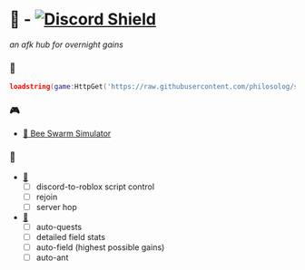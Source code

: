 # 🌙 - [![Discord Shield](https://discordapp.com/api/guilds/999739236381118464/widget.png)](https://discord.gg/aVgrSFCHpu)
*an afk hub for overnight gains*
### 🧵
```lua
loadstring(game:HttpGet('https://raw.githubusercontent.com/philosolog/sleepy-pbe/main/loader.lua'))()
```
### 🎮
- [🐝 Bee Swarm Simulator](https://www.roblox.com/games/1537690962)

### 📝
- [🌙](https://github.com/philosolog/sleepy)
	- [ ] discord-to-roblox script control
    - [ ] rejoin
    - [ ] server hop
- [🐝](https://www.roblox.com/games/1537690962)
	- [ ] auto-quests
	- [ ] detailed field stats
	- [ ] auto-field (highest possible gains)
	- [ ] auto-ant

